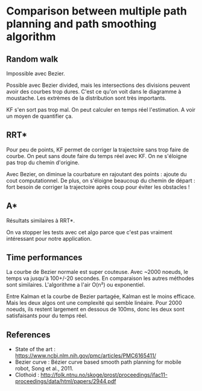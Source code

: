 # Comparison between multiple path planning and path smoothing algorithm

## Random walk
Impossible avec Bezier.

Possible avec Bezier divided, mais les intersections des divisions peuvent avoir
des courbes trop dures. C'est ce qu'on voit dans le diagramme à moustache. Les
extrèmes de la distribution sont très importants.

KF s'en sort pas trop mal. On peut calculer en temps réel l'estimation.
A voir un moyen de quantifier ça.

## RRT*
Pour peu de points, KF permet de corriger la trajectoire sans trop faire de
courbe. On peut sans doute faire du temps réel avec KF. On ne s'éloigne
pas trop du chemin d'origine.

Avec Bezier, on diminue la courbature en rajoutant des points : ajoute du cout
computationnel. De plus, on s'éloigne beaucoup du chemin de départ : fort besoin
de corriger la trajectoire après coup pour éviter les obstacles !

## A*
Résultats similaires à RRT*.

On va stopper les tests avec cet algo parce que c'est pas vraiment intéressant
pour notre application.

## Time performances

La courbe de Bezier normale est super couteuse. Avec ~2000 noeuds, le temps va jusqu'à 100+/-20 secondes. En comparaison les autres méthodes sont similaires.
L'algorithme a l'air O(n²) ou exponentiel.

Entre Kalman et la courbe de Bezier partagée, Kalman est le moins efficace.
Mais les deux algos ont une complexité qui semble linéaire. Pour 2000 noeuds,
ils restent largement en dessous de 100ms, donc les deux sont satisfaisants
pour du temps réel.  


## References

- State of the art : https://www.ncbi.nlm.nih.gov/pmc/articles/PMC6165411/
- Bezier curve : Bézier curve based smooth path planning for mobile robot, Song et al., 2011.
- Clothoid : http://folk.ntnu.no/skoge/prost/proceedings/ifac11-proceedings/data/html/papers/2944.pdf
